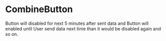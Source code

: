 # CombineButton
Button will disabled for next 5 minutes after sent data and Button will enabled until User send data next time than it would be disabled again and so on.
